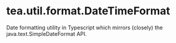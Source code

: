 # tea.util.format.DateTimeFormat
Date formatting utility in Typescript which mirrors (closely) the java.text.SimpleDateFormat API.

